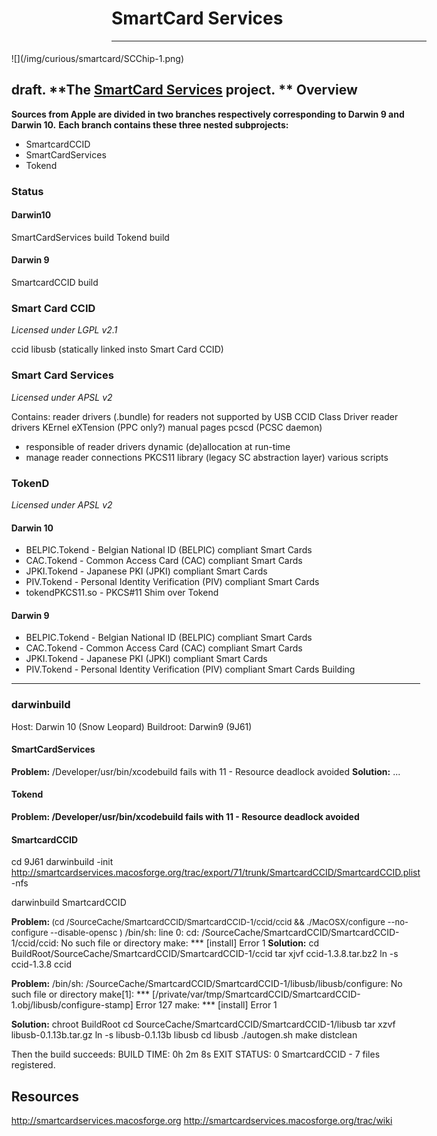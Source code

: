 SmartCard Services
==================

****
<div style="display:inline;float:right;margin-top:5px;margin-right:10px;margin-bottom:5px;margin-left:10px">
![](/img/curious/smartcard/SCChip-1.png)

**draft.**
**The [SmartCard Services](http://smartcardservices.macosforge.org/) project. **
Overview
--------
**Sources from Apple are divided in two branches respectively corresponding to Darwin 9 and Darwin 10.**
**Each branch contains these three nested subprojects:**
-   SmartcardCCID
-   SmartCardServices
-   Tokend

### Status
#### Darwin10
SmartCardServices build
Tokend build
#### Darwin 9
SmartcardCCID build
### Smart Card CCID
*Licensed under LGPL v2.1*

ccid
libusb (statically linked insto Smart Card CCID)

### Smart Card Services
*Licensed under APSL v2*

Contains:
reader drivers (.bundle) for readers not supported by USB CCID Class Driver
reader drivers KErnel eXTension (PPC only?)
manual pages
pcscd (PCSC daemon)
-   responsible of reader drivers dynamic (de)allocation at run-time
-   manage reader connections
PKCS11 library (legacy SC abstraction layer)
various scripts
### TokenD
*Licensed under APSL v2*
#### Darwin 10
-   BELPIC.Tokend - Belgian National ID (BELPIC) compliant Smart Cards
-   CAC.Tokend - Common Access Card (CAC) compliant Smart Cards
-   JPKI.Tokend - Japanese PKI (JPKI) compliant Smart Cards
-   PIV.Tokend - Personal Identity Verification (PIV) compliant Smart Cards
-   tokendPKCS11.so - PKCS#11 Shim over Tokend
#### Darwin 9
-   BELPIC.Tokend - Belgian National ID (BELPIC) compliant Smart Cards
-   CAC.Tokend - Common Access Card (CAC) compliant Smart Cards
-   JPKI.Tokend - Japanese PKI (JPKI) compliant Smart Cards
-   PIV.Tokend - Personal Identity Verification (PIV) compliant Smart Cards
Building
--------
### darwinbuild
Host: Darwin 10 (Snow Leopard)
Buildroot: Darwin9 (9J61)

#### SmartCardServices
**Problem:** /Developer/usr/bin/xcodebuild fails with 11 - Resource deadlock avoided
**Solution:** ...
#### Tokend
**Problem: /Developer/usr/bin/xcodebuild fails with 11 - Resource deadlock avoided**

#### SmartcardCCID
cd 9J61
darwinbuild -init http://smartcardservices.macosforge.org/trac/export/71/trunk/SmartcardCCID/SmartcardCCID.plist -nfs

darwinbuild SmartcardCCID

**Problem: <span style="font-weight:normal"><span style="font-size:small">(cd /SourceCache/SmartcardCCID/SmartcardCCID-1/ccid/ccid && ./MacOSX/configure --no-configure --disable-opensc )</span></span>**
/bin/sh: line 0: cd: /SourceCache/SmartcardCCID/SmartcardCCID-1/ccid/ccid: No such file or directory
make: *** [install] Error 1
**Solution:** cd BuildRoot/SourceCache/SmartcardCCID/SmartcardCCID-1/ccid
tar xjvf ccid-1.3.8.tar.bz2
ln -s ccid-1.3.8 ccid

**Problem:** /bin/sh: /SourceCache/SmartcardCCID/SmartcardCCID-1/libusb/libusb/configure: No such file or directory
make[1]: *** [/private/var/tmp/SmartcardCCID/SmartcardCCID-1.obj/libusb/configure-stamp] Error 127
make: *** [install] Error 1

**Solution:** chroot BuildRoot
cd SourceCache/SmartcardCCID/SmartcardCCID-1/libusb
tar xzvf libusb-0.1.13b.tar.gz
ln -s libusb-0.1.13b libusb
cd libusb
./autogen.sh
make distclean


Then the build succeeds:
BUILD TIME: 0h 2m 8s
EXIT STATUS: 0
SmartcardCCID - 7 files registered.

Resources
---------
http://smartcardservices.macosforge.org
http://smartcardservices.macosforge.org/trac/wiki


